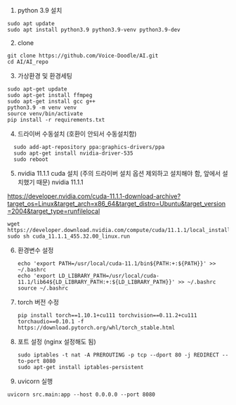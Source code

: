 
1. python 3.9 설치
  ```
  sudo apt update
  sudo apt install python3.9 python3.9-venv python3.9-dev
```

2. clone
  ```
  git clone https://github.com/Voice-Doodle/AI.git
  cd AI/AI_repo
```

3. 가상환경 및 환경세팅
  ```
sudo apt-get update
sudo apt-get install ffmpeg
sudo apt-get install gcc g++ 
  python3.9 -m venv venv
  source venv/bin/activate
  pip install -r requirements.txt
```
4. 드라이버 수동설치 (호환이 안되서 수동설치함)
```
  sudo add-apt-repository ppa:graphics-drivers/ppa
  sudo apt-get install nvidia-driver-535
  sudo reboot
```
5. nvidia 11.1.1 cuda 설치 (주의 드라이버 설치 옵션 제외하고 설치해야 함, 앞에서 설치했기 때문)
  nvidia 11.1.1

  https://developer.nvidia.com/cuda-11.1.1-download-archive?target_os=Linux&target_arch=x86_64&target_distro=Ubuntu&target_version=2004&target_type=runfilelocal

```
wget https://developer.download.nvidia.com/compute/cuda/11.1.1/local_installers/cuda_11.1.1_455.32.00_linux.run
sudo sh cuda_11.1.1_455.32.00_linux.run
```
6. 환경변수 설정
   ```
   echo 'export PATH=/usr/local/cuda-11.1/bin${PATH:+:${PATH}}' >> ~/.bashrc
   echo 'export LD_LIBRARY_PATH=/usr/local/cuda-11.1/lib64${LD_LIBRARY_PATH:+:${LD_LIBRARY_PATH}}' >> ~/.bashrc
   source ~/.bashrc
   ```

7. torch 버전 수정
   ```
   pip install torch==1.10.1+cu111 torchvision==0.11.2+cu111 torchaudio==0.10.1 -f https://download.pytorch.org/whl/torch_stable.html
   ```

8. 포트 설정 (nginx 설정해도 됨)
   ```
   sudo iptables -t nat -A PREROUTING -p tcp --dport 80 -j REDIRECT --to-port 8080
   sudo apt-get install iptables-persistent
   ```

9. uvicorn 실행
  ```
  uvicorn src.main:app --host 0.0.0.0 --port 8080
  ```
